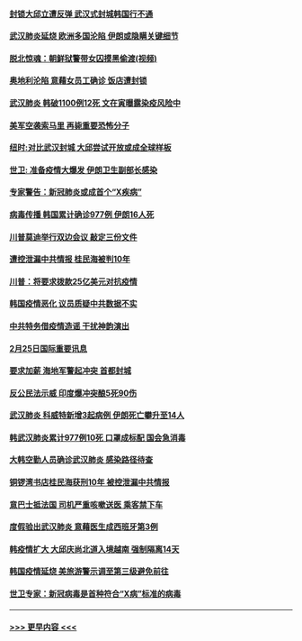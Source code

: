 #### [封锁大邱立遭反弹 武汉式封城韩国行不通](../pages/prog202/a102785940.md?t=02261402) 
#### [武汉肺炎延烧 欧洲多国沦陷 伊朗或隐瞒关键细节](../pages/prog202/a102785858.md?t=02261402) 
#### [脱北惊魂：朝鲜狱警带女囚摸黑偷渡(视频)](../pages/prog202/a102785824.md?t=02261402) 
#### [奥地利沦陷 意藉女员工确诊 饭店遭封锁](../pages/prog202/a102785803.md?t=02261402) 
#### [武汉肺炎 韩破1100例12死 文在寅曝露染疫风险中](../pages/prog202/a102785775.md?t=02261402) 
#### [美军空袭索马里 再毙重要恐怖分子](../pages/prog202/a102785761.md?t=02261402) 
#### [纽时:对比武汉封城 大邱尝试开放或成全球样板](../pages/prog202/a102785567.md?t=02261402) 
#### [世卫: 准备疫情大爆发 伊朗卫生副部长感染](../pages/prog202/a102785718.md?t=02261402) 
#### [专家警告：新冠肺炎或成首个“X疾病”](../pages/prog202/a102785682.md?t=02261402) 
#### [病毒传播 韩国累计确诊977例 伊朗16人死](../pages/prog202/a102785496.md?t=02261402) 
#### [川普莫迪举行双边会议 敲定三份文件](../pages/prog202/a102785486.md?t=02261402) 
#### [遭控泄漏中共情报 桂民海被判10年](../pages/prog202/a102785499.md?t=02261402) 
#### [川普：将要求拨款25亿美元对抗疫情](../pages/prog202/a102785490.md?t=02261402) 
#### [韩国疫情恶化 议员质疑中共数据不实](../pages/prog202/a102785460.md?t=02261402) 
#### [中共特务借疫情造谣 干扰神韵演出](../pages/prog202/a102785446.md?t=02261402) 
#### [2月25日国际重要讯息](../pages/prog202/a102785315.md?t=02261402) 
#### [要求加薪 海地军警起冲突 首都封城](../pages/prog202/a102785256.md?t=02261402) 
#### [反公民法示威 印度爆冲突酿5死90伤](../pages/prog202/a102785244.md?t=02261402) 
#### [武汉肺炎 科威特新增3起病例 伊朗死亡攀升至14人](../pages/prog202/a102785229.md?t=02261402) 
#### [韩武汉肺炎累计977例10死 口罩成标配 国会急消毒](../pages/prog202/a102784917.md?t=02261402) 
#### [大韩空勤人员确诊武汉肺炎 感染路径待查](../pages/prog202/a102785145.md?t=02261402) 
#### [铜锣湾书店桂民海获刑10年 被控泄漏中共情报](../pages/prog202/a102785088.md?t=02261402) 
#### [意巴士抵法国 司机严重咳嗽送医 乘客禁下车](../pages/prog202/a102785016.md?t=02261402) 
#### [度假验出武汉肺炎 意藉医生成西班牙第3例](../pages/prog202/a102785005.md?t=02261402) 
#### [韩疫情扩大 大邱庆尚北道入境越南 强制隔离14天](../pages/prog202/a102784992.md?t=02261402) 
#### [韩国疫情延烧 美旅游警示调至第三级避免前往](../pages/prog202/a102784949.md?t=02261402) 
#### [世卫专家：新冠病毒是首种符合“X病”标准的病毒](../pages/prog202/a102784702.md?t=02261402) 

----
#### [ >>> 更早内容 <<< ](../indexes/prog202-earlier.md)
